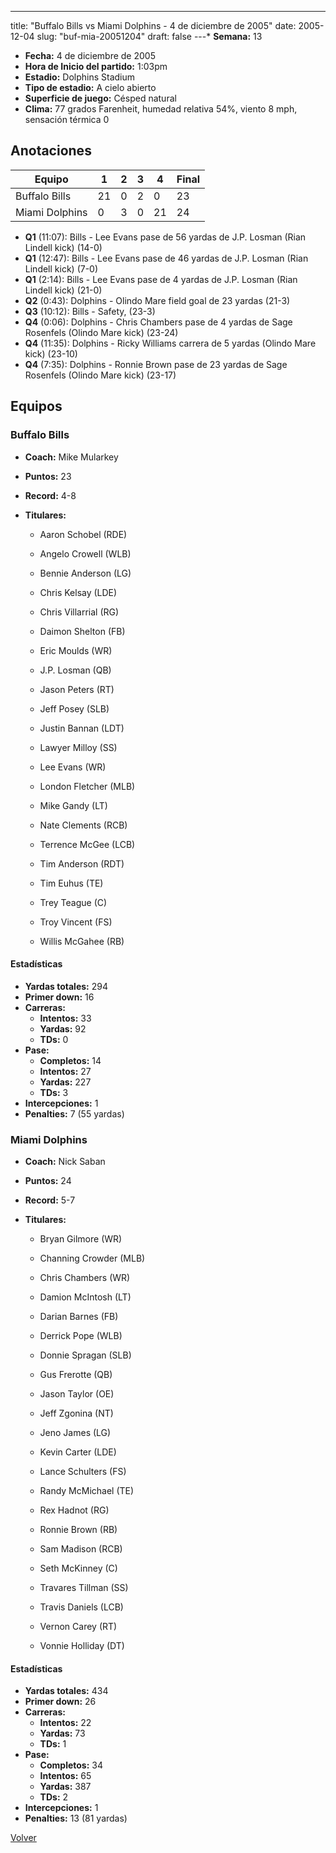 ---
title: "Buffalo Bills vs Miami Dolphins - 4 de diciembre de 2005"
date: 2005-12-04
slug: "buf-mia-20051204"
draft: false
---* **Semana:** 13
* **Fecha:** 4 de diciembre de 2005
* **Hora de Inicio del partido:** 1:03pm
* **Estadio:** Dolphins Stadium
* **Tipo de estadio:** A cielo abierto
* **Superficie de juego:** Césped natural
* **Clima:** 77 grados Farenheit, humedad relativa 54%, viento 8 mph, sensación térmica 0




## Anotaciones
| Equipo | 1 | 2 | 3 | 4 | Final |
|--------|---|---|---|---|-------|
| Buffalo Bills  | 21 | 0 | 2 | 0  | 23 |
| Miami Dolphins  | 0 | 3 | 0 | 21  | 24 |
* **Q1** (11:07): Bills - Lee Evans pase de 56 yardas de J.P. Losman (Rian Lindell kick) (14-0)
* **Q1** (12:47): Bills - Lee Evans pase de 46 yardas de J.P. Losman (Rian Lindell kick) (7-0)
* **Q1** (2:14): Bills - Lee Evans pase de 4 yardas de J.P. Losman (Rian Lindell kick) (21-0)
* **Q2** (0:43): Dolphins - Olindo Mare field goal de 23 yardas (21-3)
* **Q3** (10:12): Bills - Safety, (23-3)
* **Q4** (0:06): Dolphins - Chris Chambers pase de 4 yardas de Sage Rosenfels (Olindo Mare kick) (23-24)
* **Q4** (11:35): Dolphins - Ricky Williams carrera de 5 yardas (Olindo Mare kick) (23-10)
* **Q4** (7:35): Dolphins - Ronnie Brown pase de 23 yardas de Sage Rosenfels (Olindo Mare kick) (23-17)


## Equipos


### Buffalo Bills
* **Coach:** Mike Mularkey
* **Puntos:** 23
* **Record:** 4-8
* **Titulares:** 

  * Aaron Schobel (RDE) 

  * Angelo Crowell (WLB) 

  * Bennie Anderson (LG) 

  * Chris Kelsay (LDE) 

  * Chris Villarrial (RG) 

  * Daimon Shelton (FB) 

  * Eric Moulds (WR) 

  * J.P. Losman (QB) 

  * Jason Peters (RT) 

  * Jeff Posey (SLB) 

  * Justin Bannan (LDT) 

  * Lawyer Milloy (SS) 

  * Lee Evans (WR) 

  * London Fletcher (MLB) 

  * Mike Gandy (LT) 

  * Nate Clements (RCB) 

  * Terrence McGee (LCB) 

  * Tim Anderson (RDT) 

  * Tim Euhus (TE) 

  * Trey Teague (C) 

  * Troy Vincent (FS) 

  * Willis McGahee (RB) 

#### Estadísticas
* **Yardas totales:** 294
* **Primer down:** 16
* **Carreras:**
  * **Intentos:** 33
  * **Yardas:** 92
  * **TDs:** 0
* **Pase:**
  * **Completos:** 14
  * **Intentos:** 27
  * **Yardas:** 227
  * **TDs:** 3
* **Intercepciones:** 1
* **Penalties:** 7 (55 yardas)

### Miami Dolphins
* **Coach:** Nick Saban
* **Puntos:** 24
* **Record:** 5-7
* **Titulares:** 

  * Bryan Gilmore (WR) 

  * Channing Crowder (MLB) 

  * Chris Chambers (WR) 

  * Damion McIntosh (LT) 

  * Darian Barnes (FB) 

  * Derrick Pope (WLB) 

  * Donnie Spragan (SLB) 

  * Gus Frerotte (QB) 

  * Jason Taylor (OE) 

  * Jeff Zgonina (NT) 

  * Jeno James (LG) 

  * Kevin Carter (LDE) 

  * Lance Schulters (FS) 

  * Randy McMichael (TE) 

  * Rex Hadnot (RG) 

  * Ronnie Brown (RB) 

  * Sam Madison (RCB) 

  * Seth McKinney (C) 

  * Travares Tillman (SS) 

  * Travis Daniels (LCB) 

  * Vernon Carey (RT) 

  * Vonnie Holliday (DT) 

#### Estadísticas
* **Yardas totales:** 434
* **Primer down:** 26
* **Carreras:**
  * **Intentos:** 22
  * **Yardas:** 73
  * **TDs:** 1
* **Pase:**
  * **Completos:** 34
  * **Intentos:** 65
  * **Yardas:** 387
  * **TDs:** 2
* **Intercepciones:** 1
* **Penalties:** 13 (81 yardas)


[Volver](/historia/2005)
